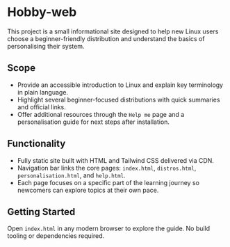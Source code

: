 # Hobby-web

This project is a small informational site designed to help new Linux users choose a beginner-friendly distribution and understand the basics of personalising their system.

## Scope
- Provide an accessible introduction to Linux and explain key terminology in plain language.
- Highlight several beginner-focused distributions with quick summaries and official links.
- Offer additional resources through the `Help me` page and a personalisation guide for next steps after installation.

## Functionality
- Fully static site built with HTML and Tailwind CSS delivered via CDN.
- Navigation bar links the core pages: `index.html`, `distros.html`, `personalisation.html`, and `help.html`.
- Each page focuses on a specific part of the learning journey so newcomers can explore topics at their own pace.

## Getting Started
Open `index.html` in any modern browser to explore the guide. No build tooling or dependencies required.
